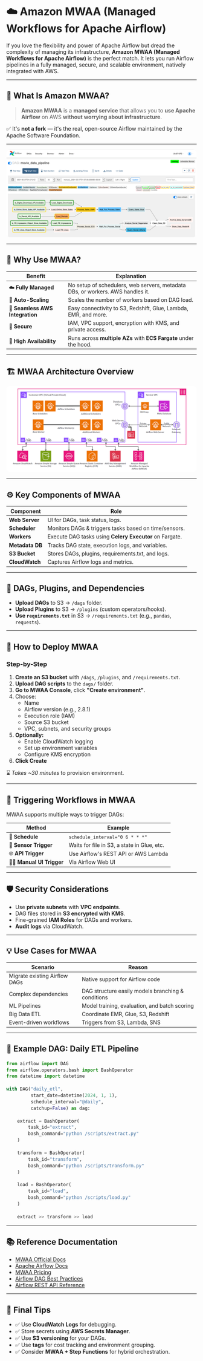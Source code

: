 # ☁️ Amazon MWAA (Managed Workflows for Apache Airflow)

If you love the flexibility and power of Apache Airflow but dread the complexity of managing its infrastructure, **Amazon MWAA (Managed Workflows for Apache Airflow)** is the perfect match. It lets you run Airflow pipelines in a fully managed, secure, and scalable environment, natively integrated with AWS.

---

## 🧠 What Is Amazon MWAA?

> **Amazon MWAA** is a **managed service** that allows you to **use Apache Airflow** on AWS **without worrying about infrastructure**.

✅ It's **not a fork** — it's the real, open-source Airflow maintained by the Apache Software Foundation.

---

<div style="text-align: center;"><img src="images/apache-airflow.png" style="border-radius: 10px;" alt="Apache Airflow logo"></div>

---

## 🎯 Why Use MWAA?

| Benefit                         | Explanation                                                                    |
| ------------------------------- | ------------------------------------------------------------------------------ |
| ☁️ **Fully Managed**            | No setup of schedulers, web servers, metadata DBs, or workers. AWS handles it. |
| 🔁 **Auto-Scaling**             | Scales the number of workers based on DAG load.                                |
| 🧩 **Seamless AWS Integration** | Easy connectivity to S3, Redshift, Glue, Lambda, EMR, and more.                |
| 🔐 **Secure**                   | IAM, VPC support, encryption with KMS, and private access.                     |
| 🔄 **High Availability**        | Runs across **multiple AZs** with **ECS Fargate** under the hood.              |

---

## 🏗️ MWAA Architecture Overview

<div style="text-align: center;"><img src="images/MWAA-arch.png" style="border-radius: 10px;" alt="MWAA Architecture"></div>

---

## ⚙️ Key Components of MWAA

| Component       | Role                                                    |
| --------------- | ------------------------------------------------------- |
| **Web Server**  | UI for DAGs, task status, logs.                         |
| **Scheduler**   | Monitors DAGs & triggers tasks based on time/sensors.   |
| **Workers**     | Execute DAG tasks using **Celery Executor** on Fargate. |
| **Metadata DB** | Tracks DAG state, execution logs, and variables.        |
| **S3 Bucket**   | Stores DAGs, plugins, requirements.txt, and logs.       |
| **CloudWatch**  | Captures Airflow logs and metrics.                      |

---

## 📂 DAGs, Plugins, and Dependencies

- **Upload DAGs** to S3 → `/dags` folder.
- **Upload Plugins** to S3 → `/plugins` (custom operators/hooks).
- **Use `requirements.txt`** in S3 → `/requirements.txt` (e.g., `pandas`, `requests`).

---

## 🚀 How to Deploy MWAA

### Step-by-Step

1. **Create an S3 bucket** with `/dags`, `/plugins`, and `/requirements.txt`.
2. **Upload DAG scripts** to the `dags/` folder.
3. **Go to MWAA Console**, click **"Create environment"**.
4. Choose:
   - Name
   - Airflow version (e.g., 2.8.1)
   - Execution role (IAM)
   - Source S3 bucket
   - VPC, subnets, and security groups
5. **Optionally:**
   - Enable CloudWatch logging
   - Set up environment variables
   - Configure KMS encryption
6. **Click Create**

⌛ _Takes ~30 minutes_ to provision environment.

---

## 🔄 Triggering Workflows in MWAA

MWAA supports multiple ways to trigger DAGs:

| Method                   | Example                                     |
| ------------------------ | ------------------------------------------- |
| 📅 **Schedule**          | `schedule_interval="0 6 * * *"`             |
| 🔔 **Sensor Trigger**    | Waits for file in S3, a state in Glue, etc. |
| 🌐 **API Trigger**       | Use Airflow's REST API or AWS Lambda        |
| 👩‍💻 **Manual UI Trigger** | Via Airflow Web UI                          |

---

## 🛡️ Security Considerations

- Use **private subnets** with **VPC endpoints**.
- DAG files stored in **S3 encrypted with KMS**.
- Fine-grained **IAM Roles** for DAGs and workers.
- **Audit logs** via CloudWatch.

---

## 💡 Use Cases for MWAA

| Scenario                      | Reason                                             |
| ----------------------------- | -------------------------------------------------- |
| Migrate existing Airflow DAGs | Native support for Airflow code                    |
| Complex dependencies          | DAG structure easily models branching & conditions |
| ML Pipelines                  | Model training, evaluation, and batch scoring      |
| Big Data ETL                  | Coordinate EMR, Glue, S3, Redshift                 |
| Event-driven workflows        | Triggers from S3, Lambda, SNS                      |

---

## 🧪 Example DAG: Daily ETL Pipeline

```python
from airflow import DAG
from airflow.operators.bash import BashOperator
from datetime import datetime

with DAG("daily_etl",
         start_date=datetime(2024, 1, 1),
         schedule_interval="@daily",
         catchup=False) as dag:

    extract = BashOperator(
        task_id="extract",
        bash_command="python /scripts/extract.py"
    )

    transform = BashOperator(
        task_id="transform",
        bash_command="python /scripts/transform.py"
    )

    load = BashOperator(
        task_id="load",
        bash_command="python /scripts/load.py"
    )

    extract >> transform >> load
```

---

## 📚 Reference Documentation

- [MWAA Official Docs](https://docs.aws.amazon.com/mwaa/latest/userguide/what-is-mwaa.html)
- [Apache Airflow Docs](https://airflow.apache.org/)
- [MWAA Pricing](https://aws.amazon.com/mwaa/pricing/)
- [Airflow DAG Best Practices](https://airflow.apache.org/docs/apache-airflow/stable/best-practices.html)
- [Airflow REST API Reference](https://airflow.apache.org/docs/apache-airflow/stable/stable-rest-api-ref.html)

---

## 🧭 Final Tips

- ✅ Use **CloudWatch Logs** for debugging.
- ✅ Store secrets using **AWS Secrets Manager**.
- ✅ Use **S3 versioning** for your DAGs.
- ✅ Use **tags** for cost tracking and environment grouping.
- ✅ Consider **MWAA + Step Functions** for hybrid orchestration.
